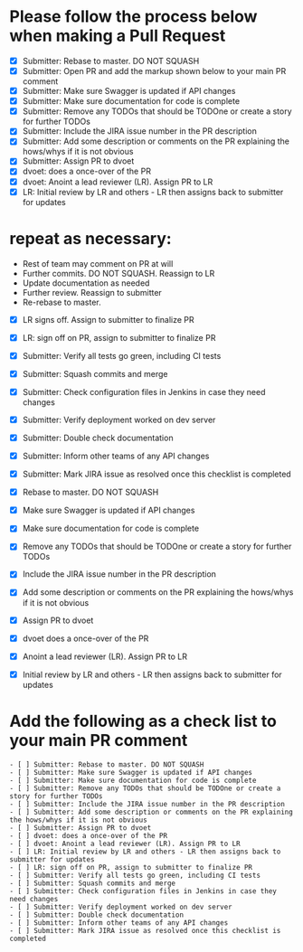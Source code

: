Please follow the process below when making a Pull Request
=========================

- [x] Submitter: Rebase to master. DO NOT SQUASH
- [x] Submitter: Open PR and add the markup shown below to your main PR comment
- [x] Submitter: Make sure Swagger is updated if API changes
- [x] Submitter: Make sure documentation for code is complete
- [x] Submitter: Remove any TODOs that should be TODOne or create a story for further TODOs
- [x] Submitter: Include the JIRA issue number in the PR description
- [x] Submitter: Add some description or comments on the PR explaining the hows/whys if it is not obvious
- [x] Submitter: Assign PR to dvoet
- [x] dvoet: does a once-over of the PR
- [x] dvoet: Anoint a lead reviewer (LR). Assign PR to LR
- [x] LR: Initial review by LR and others - LR then assigns back to submitter for updates

repeat as necessary:
=========================
  - Rest of team may comment on PR at will
  - Further commits. DO NOT SQUASH. Reassign to LR
  - Update documentation as needed
  - Further review. Reassign to submitter
  - Re-rebase to master.

- [x] LR signs off. Assign to submitter to finalize PR
- [x] LR: sign off on PR, assign to submitter to finalize PR
- [x] Submitter: Verify all tests go green, including CI tests
- [x] Submitter: Squash commits and merge
- [x] Submitter: Check configuration files in Jenkins in case they need changes
- [x] Submitter: Verify deployment worked on dev server
- [x] Submitter: Double check documentation
- [x] Submitter: Inform other teams of any API changes
- [x] Submitter: Mark JIRA issue as resolved once this checklist is completed

- [x] Rebase to master. DO NOT SQUASH
- [x] Make sure Swagger is updated if API changes
- [x] Make sure documentation for code is complete
- [x] Remove any TODOs that should be TODOne or create a story for further TODOs
- [x] Include the JIRA issue number in the PR description
- [x] Add some description or comments on the PR explaining the hows/whys if it is not obvious
- [x] Assign PR to dvoet
- [x] dvoet does a once-over of the PR
- [x] Anoint a lead reviewer (LR). Assign PR to LR
- [x] Initial review by LR and others - LR then assigns back to submitter for updates


Add the following as a check list to your main PR comment
=========================
```
- [ ] Submitter: Rebase to master. DO NOT SQUASH
- [ ] Submitter: Make sure Swagger is updated if API changes
- [ ] Submitter: Make sure documentation for code is complete
- [ ] Submitter: Remove any TODOs that should be TODOne or create a story for further TODOs
- [ ] Submitter: Include the JIRA issue number in the PR description
- [ ] Submitter: Add some description or comments on the PR explaining the hows/whys if it is not obvious
- [ ] Submitter: Assign PR to dvoet
- [ ] dvoet: does a once-over of the PR
- [ ] dvoet: Anoint a lead reviewer (LR). Assign PR to LR
- [ ] LR: Initial review by LR and others - LR then assigns back to submitter for updates
- [ ] LR: sign off on PR, assign to submitter to finalize PR
- [ ] Submitter: Verify all tests go green, including CI tests
- [ ] Submitter: Squash commits and merge
- [ ] Submitter: Check configuration files in Jenkins in case they need changes
- [ ] Submitter: Verify deployment worked on dev server
- [ ] Submitter: Double check documentation
- [ ] Submitter: Inform other teams of any API changes
- [ ] Submitter: Mark JIRA issue as resolved once this checklist is completed
```
